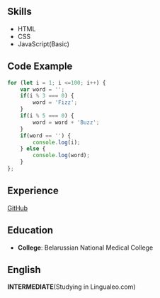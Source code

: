 ## Skills
+ HTML
+ CSS
+ JavaScript(Basic)

## Code Example
```JavaScript
for (let i = 1; i <=100; i++) {
    var word = '';
    if(i % 3 === 0) {
        word = 'Fizz';
    } 
    if(i % 5 === 0) {
        word = word + 'Buzz';
    }
    if(word == '') {
        console.log(i);
    } else {
        console.log(word);
    }
};
```
## Experience
[GitHub](https://daniultras.github.io/rsschool-cv/cv)

## Education
+ **College**: Belarussian National Medical College

## English
**INTERMEDIATE**(Studying in Lingualeo.com)